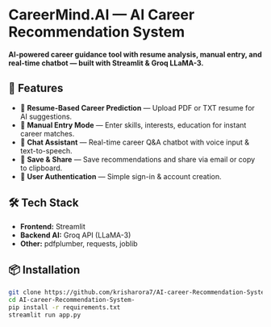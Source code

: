 
# CareerMind.AI — AI Career Recommendation System

**AI-powered career guidance tool with resume analysis, manual entry, and real-time chatbot — built with Streamlit & Groq LLaMA-3.**

## 🚀 Features
- 📄 **Resume-Based Career Prediction** — Upload PDF or TXT resume for AI suggestions.
- 📝 **Manual Entry Mode** — Enter skills, interests, education for instant career matches.
- 🤖 **Chat Assistant** — Real-time career Q&A chatbot with voice input & text-to-speech.
- 💾 **Save & Share** — Save recommendations and share via email or copy to clipboard.
- 🔐 **User Authentication** — Simple sign-in & account creation.

## 🛠 Tech Stack
- **Frontend:** Streamlit
- **Backend AI:** Groq API (LLaMA-3)
- **Other:** pdfplumber, requests, joblib

## 📦 Installation
```bash
git clone https://github.com/krisharora7/AI-career-Recommendation-System-.git
cd AI-career-Recommendation-System-
pip install -r requirements.txt
streamlit run app.py

